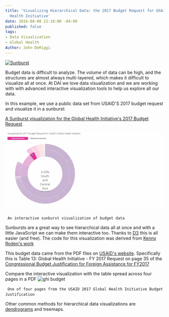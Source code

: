 ```yaml
---
title: 'Visualizing Hierarchical Data: the 2017 Budget Request for USAID''s Global
  Health Initiative'
date: 2016-08-08 22:18:00 -04:00
published: false
tags:
- Data Visualization
- Global Health
Author: John DeRiggi
---
```


[![Sunburst](/uploads/Capture.PNG-5e5efd.jpg)](https://s3.amazonaws.com/daiblogviz/usaidghi/sunburst.html)

Budget data is difficult to analyze. The volume of data can be high, and the structures are almost always multi-layered, which makes it difficult to visualize all at once. At DAI we love data visualization and we are working with with advanced interactive visualization tools to help us explore all our data.
<!--more-->
In this example, we use a public data set from USAID'S 2017 budget request and visualize it in a sunburst:

[A Sunburst visualization for the Global Health Initiative's 2017 Budget Request ](https://s3.amazonaws.com/daiblogviz/usaidghi/sunburst.html)

[![animated sunburst](/uploads/sunburstgiffy.gif)](https://s3.amazonaws.com/daiblogviz/usaidghi/sunburst.html)

``` An interactive sunburst visualization of budget data```

Sunbursts are a great way to see hierarchical data all at once and with a little JavaScript we can make them interactive too. Thanks to [D3](https://d3js.org/) this is all easier (and free). The code for this visualization was derived from [Kenny Roden's work](https://bl.ocks.org/kerryrodden/7090426)

This budget data came from the PDF files on [USAID's website](https://www.usaid.gov/results-and-data/budget-spending). Specifically this is Table 13: Global Health Initiative - FY 2017 Request on page 35 of the [Congressional Budget Justification for Foreign Assistance for FY2017](http://www.state.gov/documents/organization/252735.pdf)

Compare the interactive visualization with the table spread across four pages in a PDF
![ghi budget](/uploads/page_one_budget.PNG)

``` One of four pages from the USAID 2017 Global Health Initiative Budget Justification```
 
Other common methods for hierarchical data visualizations are [dendrograms](http://dai-global-digital.com/data-mining-and-the-human-development-index.html) and treemaps.

 

